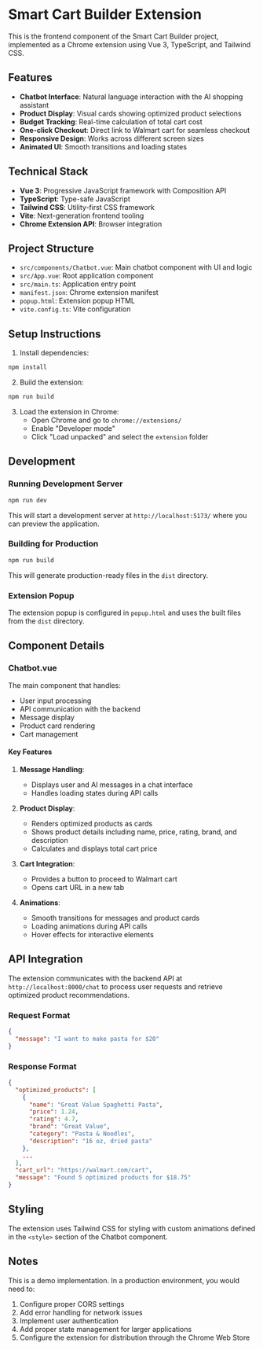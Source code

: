 # Smart Cart Builder Extension

This is the frontend component of the Smart Cart Builder project, implemented as a Chrome extension using Vue 3, TypeScript, and Tailwind CSS.

## Features

- **Chatbot Interface**: Natural language interaction with the AI shopping assistant
- **Product Display**: Visual cards showing optimized product selections
- **Budget Tracking**: Real-time calculation of total cart cost
- **One-click Checkout**: Direct link to Walmart cart for seamless checkout
- **Responsive Design**: Works across different screen sizes
- **Animated UI**: Smooth transitions and loading states

## Technical Stack

- **Vue 3**: Progressive JavaScript framework with Composition API
- **TypeScript**: Type-safe JavaScript
- **Tailwind CSS**: Utility-first CSS framework
- **Vite**: Next-generation frontend tooling
- **Chrome Extension API**: Browser integration

## Project Structure

- `src/components/Chatbot.vue`: Main chatbot component with UI and logic
- `src/App.vue`: Root application component
- `src/main.ts`: Application entry point
- `manifest.json`: Chrome extension manifest
- `popup.html`: Extension popup HTML
- `vite.config.ts`: Vite configuration

## Setup Instructions

1. Install dependencies:
```bash
npm install
```

2. Build the extension:
```bash
npm run build
```

3. Load the extension in Chrome:
   - Open Chrome and go to `chrome://extensions/`
   - Enable "Developer mode"
   - Click "Load unpacked" and select the `extension` folder

## Development

### Running Development Server

```bash
npm run dev
```

This will start a development server at `http://localhost:5173/` where you can preview the application.

### Building for Production

```bash
npm run build
```

This will generate production-ready files in the `dist` directory.

### Extension Popup

The extension popup is configured in `popup.html` and uses the built files from the `dist` directory.

## Component Details

### Chatbot.vue

The main component that handles:

- User input processing
- API communication with the backend
- Message display
- Product card rendering
- Cart management

#### Key Features

1. **Message Handling**:
   - Displays user and AI messages in a chat interface
   - Handles loading states during API calls

2. **Product Display**:
   - Renders optimized products as cards
   - Shows product details including name, price, rating, brand, and description
   - Calculates and displays total cart price

3. **Cart Integration**:
   - Provides a button to proceed to Walmart cart
   - Opens cart URL in a new tab

4. **Animations**:
   - Smooth transitions for messages and product cards
   - Loading animations during API calls
   - Hover effects for interactive elements

## API Integration

The extension communicates with the backend API at `http://localhost:8000/chat` to process user requests and retrieve optimized product recommendations.

### Request Format

```json
{
  "message": "I want to make pasta for $20"
}
```

### Response Format

```json
{
  "optimized_products": [
    {
      "name": "Great Value Spaghetti Pasta",
      "price": 1.24,
      "rating": 4.7,
      "brand": "Great Value",
      "category": "Pasta & Noodles",
      "description": "16 oz, dried pasta"
    },
    ...
  ],
  "cart_url": "https://walmart.com/cart",
  "message": "Found 5 optimized products for $18.75"
}
```

## Styling

The extension uses Tailwind CSS for styling with custom animations defined in the `<style>` section of the Chatbot component.

## Notes

This is a demo implementation. In a production environment, you would need to:

1. Configure proper CORS settings
2. Add error handling for network issues
3. Implement user authentication
4. Add proper state management for larger applications
5. Configure the extension for distribution through the Chrome Web Store
